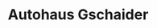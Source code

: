 ---
title: "Autohaus Gschaider"
url: /seekirchen-am-wallersee/autohaus-gschaider/
shop: Autohaus
---